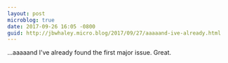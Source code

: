 ```yaml
---
layout: post
microblog: true
date: 2017-09-26 16:05 -0800
guid: http://jbwhaley.micro.blog/2017/09/27/aaaaand-ive-already.html
---
```

...aaaaand I've already found the first major issue. Great.
